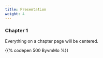 ```yaml
---
title: Presentation
weight: 4
---
```


### Chapter 1

Everything on a chapter page will be centered.

{{% codepen 500 ByvmMo %}}

